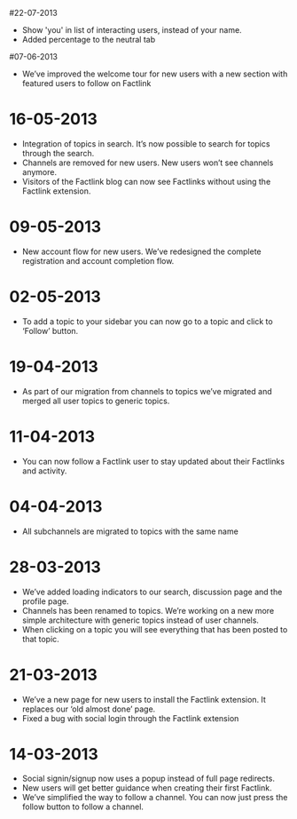 #22-07-2013

- Show 'you' in list of interacting users, instead of your name.
- Added percentage to the neutral tab

#07-06-2013

- We’ve improved the welcome tour for new users with a new section with featured users to follow on Factlink

# 16-05-2013

- Integration of topics in search. It’s now possible to search for topics through the search.
- Channels are removed for new users. New users won’t see channels anymore.
- Visitors of the Factlink blog can now see Factlinks without using the Factlink extension.

# 09-05-2013

- New account flow for new users. We’ve redesigned the complete registration and account completion flow.

# 02-05-2013

- To add a topic to your sidebar you can now go to a topic and click to ‘Follow’ button.

# 19-04-2013

- As part of our migration from channels to topics we’ve migrated and merged all user topics to generic topics.

# 11-04-2013

- You can now follow a Factlink user to stay updated about their Factlinks and activity.

# 04-04-2013

- All subchannels are migrated to topics with the same name

# 28-03-2013

- We’ve added loading indicators to our search, discussion page and the profile page.
- Channels has been renamed to topics. We’re working on a new more simple architecture with generic topics instead of user channels.
- When clicking on a topic you will see everything that has been posted to that topic.

# 21-03-2013

- We’ve a new page for new users to install the Factlink extension. It replaces our ‘old almost done’ page.
- Fixed a bug with social login through the Factlink extension

# 14-03-2013

- Social signin/signup now uses a popup instead of full page redirects.
- New users will get better guidance when creating their first Factlink.
- We’ve simplified the way to follow a channel. You can now just press the follow button to follow a channel.
